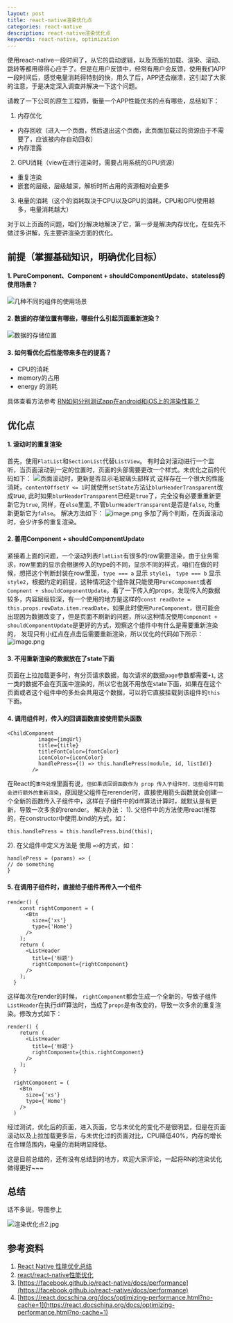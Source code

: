 ```yaml
---
layout: post
title: react-native渲染优化点
categories: react-native
description: react-native渲染优化点
keywords: react-native, optimization
---
```


使用react-native一段时间了，从它的启动逻辑，以及页面的加载、渲染、滚动、跳转等都用得得心应手了。但是在用户反馈中，经常有用户会反馈，使用我们APP一段时间后，感觉电量消耗得特别的快，用久了后，APP还会崩溃，这引起了大家的注意，于是决定深入调查并解决一下这个问题。

请教了一下公司的原生工程师，衡量一个APP性能优劣的点有哪些，总结如下：
1. 内存优化
  - 内存回收（进入一个页面，然后退出这个页面，此页面加载过的资源由于不需要了，应该被内存自动回收）
  - 内存泄露
2. GPU消耗（view在进行渲染时，需要占用系统的GPU资源）
  - 重复渲染
  - 嵌套的层级，层级越深，解析时所占用的资源相对会更多
3. 电量的消耗（这个的消耗取决于CPU以及GPU的消耗，CPU和GPU使用越多，电量消耗越大）

对于以上页面的问题，咱们分解决地解决了它，第一步是解决内存优化，在些先不做过多讲解，先主要讲渲染方面的优化。

## 前提（掌握基础知识，明确优化目标）
#### 1. PureComponent、Component + shouldComponentUpdate、stateless的使用场景？
![几种不同的组件的使用场景](https://upload-images.jianshu.io/upload_images/9418595-c971d6fb98176525.png)

#### 2. 数据的存储位置有哪些，哪些什么引起页面重新渲染？
![数据的存储位置](https://upload-images.jianshu.io/upload_images/9418595-b1a3d03a36d99137.png)

#### 3. 如何看优化后性能带来多在的提高？
- CPU的消耗
- memory的占用
- energy 的消耗

具体查看方法参考 [RN如何分别测试app在android和iOS上的渲染性能？](https://www.jianshu.com/p/f9e19f15598b)

## 优化点
#### 1. 滚动时的重复渲染
首先，使用`FlatList`和`SectionList`代替`ListView`。
有时会对滚动进行一个监听，当页面滚动到一定的位置时，页面的头部需要更改一个样式。未优化之前的代码如下：
![页面滚动时，更新是否显示毛玻璃头部样式](https://upload-images.jianshu.io/upload_images/9418595-04649c817a3a8bdf.png)
这样存在一个很大的性能消耗，`contentOffsetY <= 1`时就使用`setState`方法让`blurHeaderTransparent`改成true, 此时如果`blurHeaderTransparent`已经是`true`了，完全没有必要重重新更新它为`true`, 同样，在`else`里面, 不管`blurHeaderTransparent`是否是`false`, 均重新更新它为`false`。
解决方法如下：
![image.png](https://upload-images.jianshu.io/upload_images/9418595-709fb7d24e4a70b3.png)
多加了两个判断，在页面滚动时，会少许多的重复渲染。

#### 2. 善用Component + shouldComponentUpdate
紧接着上面的问题，一个滚动列表`FlatList`有很多的row需要渲染，由于业务需求，row里面的显示会根据传入的type的不同，显示不同的样式，咱们在做的时候，想把这个判断封装在row里面，`type === a` 显示 `style1`， `type === b` 显示`style2`，根据约定的前提，这种情况这个组件就只能使用`PureComponent`或者`Compnent + shouldComponentUpdate`，看了一下传入的props，发现传入的数据较多，内容层级较深，有一个使用的地方是这样的`const readDate = this.props.rowData.item.readDate`，如果此时使用`PureComponent`，很可能会出现因为数据改变了，但是页面不刷新的问题，所以这种情况使用`Component + shouldComponentUpdate`是更好的方式，观察这个组件中有什么是需要重新渲染的， 发现只有小红点在点击后需要重新渲染，所以优化的代码如下所示：
![image.png](https://upload-images.jianshu.io/upload_images/9418595-834f74ca23ee8498.png)

#### 3. 不用重新渲染的数据放在了state下面
页面在上拉加载更多时，有分页请求数据，每次请求的数据`page`参数都需要`+1`, 这一类的数据不会在页面中渲染的，所以它也就不用放在state下面，如果在在这个页面或者这个组件中的多处会共用这个数据，可以将它直接挂载到该组件的`this`下面。

#### 4. 调用组件时，传入的回调函数直接使用箭头函数
```
<ChildComponent
          image={imgUrl}
          title={title}
          titleFontColor={fontColor}
          iconColor={iconColor}
          handlePress={() => this.handlePress(module, id, listId)}
        />
```
在React的`事件处理`里面有说，`但如果该回调函数作为 prop 传入子组件时，这些组件可能会进行额外的重新渲染`，原因是父组件在rerender时，直接使用箭头函数就会创建一个全新的函数传入子组件中，这样在子组件中的diff算法计算时，就默认是有更新，导致一次多余的rerender。
解决办法：
1). 父组件中的方法使用react推荐的，在constructor中使用.bind的方式，如：
```
this.handlePress = this.handlePress.bind(this);
```
2). 在父组件中定义方法是 使用 `=>`的方式，如：
 ```
handlePress = (params) => {
// do something
}
```

#### 5. 在调用子组件时，直接给子组件再传入一个组件
```
render() {
    const rightComponent = (
      <Btn
        size={'xs'}
        type={'Home'}
      />
    );
    return (
      <ListHeader
        title={'标题'}
        rightComponent={rightComponent}
      />
    );
  }
```
这样每次在render的时候， `rightComponent`都会生成一个全新的，导致子组件`ListHeader`在执行diff算法时，当成了`props`是有改变的，导致一次多余的重复渲染。修改方式如下：
```
render() {
    return (
      <ListHeader
        title={'标题'}
        rightComponent={this.rightComponent}
      />
    );
  }

  rightComponent = (
    <Btn
      size={'xs'}
      type={'Home'}
    />
  )
```

经过测试，优化后的页面，进入页面，它与未优化的变化不是很明显，但是在页面滚动以及上拉加载更多后，与未优化过的页面对比，CPU降低40%，内存的增长在合理范围内，电量的消耗明显降低。

这是目前总结的，还有没有总结到的地方，欢迎大家评论，一起将RN的渲染优化做得更好~~~

## 总结
话不多说，导图参上

![渲染优化点2.jpg](https://upload-images.jianshu.io/upload_images/9418595-8533b85578ca52ff.jpg)

## 参考资料
1. [React Native 性能优化总结](https://github.com/amandakelake/blog/issues/49)
2. [react/react-native性能优化](https://juejin.im/post/5c12040de51d4556400a9cce)
3. [https://facebook.github.io/react-native/docs/performance](https://facebook.github.io/react-native/docs/performance)
4. [https://react.docschina.org/docs/optimizing-performance.html?no-cache=1](https://react.docschina.org/docs/optimizing-performance.html?no-cache=1)



